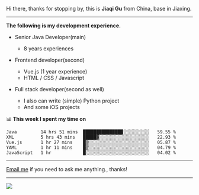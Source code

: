 Hi there, thanks for stopping by, this is **Jiaqi Gu** from China, base in Jiaxing.

---

**The following is my development experience.**

- Senior Java Developer(main)
  - 8 years experiences

- Frontend developer(second)
  - Vue.js (1 year experience)
  - HTML / CSS / Javascript
  
- Full stack developer(second as well)
  - I also can write (simple) Python project
  - And some iOS projects

📊 **This week I spent my time on**
<!--START_SECTION:waka-->
```text
Java         14 hrs 51 mins  ███████████████░░░░░░░░░░   59.55 % 
XML          5 hrs 43 mins   █████▓░░░░░░░░░░░░░░░░░░░   22.93 % 
Vue.js       1 hr 27 mins    █▒░░░░░░░░░░░░░░░░░░░░░░░   05.87 % 
YAML         1 hr 11 mins    █▒░░░░░░░░░░░░░░░░░░░░░░░   04.79 % 
JavaScript   1 hr            █░░░░░░░░░░░░░░░░░░░░░░░░   04.02 % 
```
<!--END_SECTION:waka-->

---

[Email me](mailto:droidqw@gmail.com?subject=Hiring_from_GitHub) if you need to ask me anything., thanks!

---

![]( https://visitor-badge.glitch.me/badge?page_id=githubgujiaqi)
